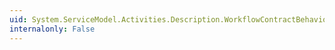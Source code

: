 ```yaml
---
uid: System.ServiceModel.Activities.Description.WorkflowContractBehaviorAttribute.AddBindingParameters(System.ServiceModel.Description.ContractDescription,System.ServiceModel.Description.ServiceEndpoint,System.ServiceModel.Channels.BindingParameterCollection)
internalonly: False
---
```

